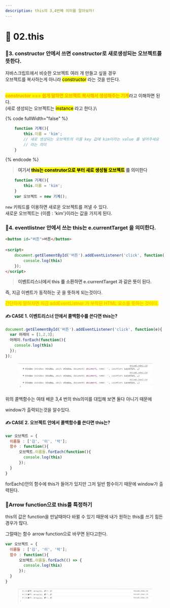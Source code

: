 ```yaml
---
description: this의 3,4번째 의미를 알아보자!
---
```


# 🤨 02.this



### 🙂3. constructor 안에서 쓰면 constructor로 새로생성되는 오브젝트를 뜻한다.



자바스크립트에서 비슷한 오브젝트 여러 개 만들고 싶을 경우\
오브젝트를 복사하는게 아니라 <mark style="background-color:yellow;">constructor</mark> 라는 것을 만든다.

\
<mark style="color:orange;">**constructor === 쉽게 말하면 오브젝트 복사해서 생성해주는 기계**</mark>라고 이해하면 된다.\
(새로 생성되는 오브젝트는 <mark style="background-color:yellow;">instance</mark> 라고 한다.)\


{% code fullWidth="false" %}
```js
    function 기계(){
        this.이름 = 'kim';
        // 새로 생성되는 오브젝트의 이름 key 값에 kim이라는 value 를 넣어주세요
        // 라는 의미
    }
```
{% endcode %}

> **여기서 **<mark style="background-color:yellow;">**this는 construtor으로 부터 새로 생성될 오브젝트**</mark>** 를 의미한다**



```javascript
    function 기계(){
        this.이름 = 'kim';
    }
    var 오브젝트 = new 기계();
```

`new` 키워드를 이용하면 새로운 오브젝트를 꺼낼 수 있다.\
새로운 오브젝트는 {이름 : 'kim'}이라는 값을 가지게 된다.





### 🙂4. eventlistner 안에서 쓰는 this는 e.currentTarget  을 의미한다.



```html
<button id="버튼">버튼</button>

<script>
    document.getElementById('버튼').addEventListener('click', function(){
        console.log(this)
    });
</script>
```

> **이벤트리스너에서 this 를 소환하면 e.currentTarget 과 같은 뜻이 된다.**

즉, 지금 이벤트가 동작하는 곳 을 뜻하게 되는것이다.

<mark style="color:orange;">간단하게 말하자면 지금 addEventListner 가 부착된 HTML 요소를 뜻하는 것이다.</mark>







#### ✍️ CASE 1. 이벤트리스너 안에서 콜백함수를 쓴다면 this는?



```javascript
document.getElementById('버튼').addEventListener('click', function(e){
  var 어레이 = [1,2,3];
  어레이.forEach(function(){
    console.log(this)
  });
});
```

<figure><img src="../.gitbook/assets/image (2).png" alt=""><figcaption></figcaption></figure>

위의   콜백함수는  여태 배운 3,4 번의 this의미를 대입해 보면 둘다 아니기 때문에&#x20;

window가 출력되는것을 알수있다.





#### ✍️ CASE 2. **오브젝트 안에서 콜백함수를 쓴다면 this는?**&#x20;



```javascript
var 오브젝트 = {
  이름들 : ['김', '이', '박'];
  함수 : function(){
      오브젝트.이름들.forEach(function(){
        console.log(this)
      });
  }
}
```

forEach()안의 함수에 this가 들어가 있지만 그저 일반 함수이기 때문에 window가 출력된다.





### 🙂Arrow function으로 this를 특정하기



this의 값은 function을 만날때마다 바뀔 수 있기 때문에 내가 원하는 this를 쓰기 힘든경우가 많다.

그럴때는 함수 arrow function으로 바꾸면 된다고한다.

```javascript
var 오브젝트 = {
  이름들 : ['김', '이', '박'];
  함수 : function(){
      오브젝트.이름들.forEach(() => {
        console.log(this)
      });
  }
}
```

<figure><img src="../.gitbook/assets/image (3).png" alt=""><figcaption></figcaption></figure>
